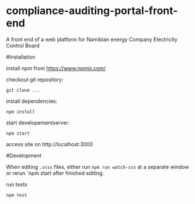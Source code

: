# compliance-auditing-portal-front-end
A front end of a web platform for Namibian energy Company Electricity Control Board

#Installation

install npm from https://www.npmjs.com/

checkout git repository:

    git clone ...

install dependencies:

    npm install

start developementserver:

    npm start

access site on http://localhost:3000

#Development

When editing `.scss` files, either run `npm run watch-css` at a separate window or rerun `npm start after finished editing.

run tests

    npm test
